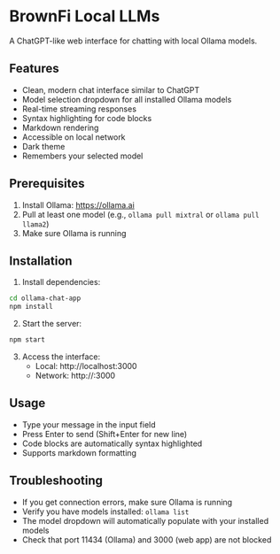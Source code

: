 # BrownFi Local LLMs

A ChatGPT-like web interface for chatting with local Ollama models.

## Features

- Clean, modern chat interface similar to ChatGPT
- Model selection dropdown for all installed Ollama models
- Real-time streaming responses
- Syntax highlighting for code blocks
- Markdown rendering
- Accessible on local network
- Dark theme
- Remembers your selected model

## Prerequisites

1. Install Ollama: https://ollama.ai
2. Pull at least one model (e.g., `ollama pull mixtral` or `ollama pull llama2`)
3. Make sure Ollama is running

## Installation

1. Install dependencies:
```bash
cd ollama-chat-app
npm install
```

2. Start the server:
```bash
npm start
```

3. Access the interface:
   - Local: http://localhost:3000
   - Network: http://<your-ip>:3000

## Usage

- Type your message in the input field
- Press Enter to send (Shift+Enter for new line)
- Code blocks are automatically syntax highlighted
- Supports markdown formatting

## Troubleshooting

- If you get connection errors, make sure Ollama is running
- Verify you have models installed: `ollama list`
- The model dropdown will automatically populate with your installed models
- Check that port 11434 (Ollama) and 3000 (web app) are not blocked